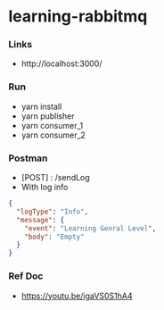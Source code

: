 # learning-rabbitmq

### Links

- http://localhost:3000/

### Run

- yarn install
- yarn publisher
- yarn consumer_1
- yarn consumer_2

### Postman

- [POST] : /sendLog
- With log info

```json
{
  "logType": "Info",
  "message": {
    "event": "Learning Genral Level",
    "body": "Empty"
  }
}
```

### Ref Doc

- https://youtu.be/igaVS0S1hA4
